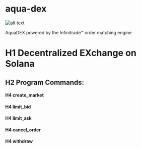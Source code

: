 # aqua-dex

![alt text](https://atellix.network/images/atellix/aqua_dex_logo.png)

AquaDEX powered by the Infinitrade™ order matching engine

# H1 Decentralized EXchange on Solana

## H2 Program Commands:

#### H4 create_market

#### H4 limit_bid

#### H4 limit_ask

#### H4 cancel_order

#### H4 withdraw
